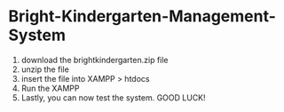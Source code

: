 # Bright-Kindergarten-Management-System

1. download the brightkindergarten.zip file
2. unzip the file
3. insert the file into XAMPP > htdocs
4. Run the XAMPP
5. Lastly, you can now test the system. GOOD LUCK!
